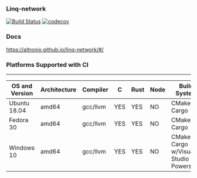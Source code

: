 ### Linq-network ###
[![Build Status](https://travis-ci.com/Altronix/linq-network.svg?branch=master)](https://travis-ci.com/Altronix/linq-network)
[![codecov](https://codecov.io/gh/Altronix/linq-network/branch/master/graph/badge.svg)](https://codecov.io/gh/Altronix/linq-network)

### Docs ###
https://altronix.github.io/linq-network/#/

### Platforms Supported with CI ###

--------------------------------------------------------------------------------------------------------------
OS and Version | Architecture | Compiler | C   | Rust | Node | Build System                                | Remarks
---------------|--------------|----------|-----|------|------|---------------------------------------------|------------
Ubuntu 18.04   | amd64        | gcc/llvm | YES | YES  | NO   | CMake / Cargo                               |
Fedora 30      | amd64        | gcc/llvm | YES | YES  | NO   | CMake / Cargo                               |
Windows 10     | amd64        | gcc/llvm | YES | YES  | NO   | CMake / Cargo w/Visual Studio & Powershell  |
